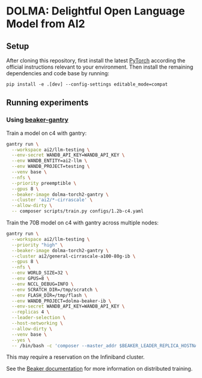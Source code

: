 # DOLMA: Delightful Open Language Model from AI2

## Setup

After cloning this repository, first install the latest [PyTorch](https://pytorch.org) according the official instructions relevant to your environment. Then install the remaining dependencies and code base by running:

```
pip install -e .[dev] --config-settings editable_mode=compat
```

## Running experiments

### Using [beaker-gantry](https://github.com/allenai/beaker-gantry)

Train a model on c4 with gantry:

```bash
gantry run \
  --workspace ai2/llm-testing \
  --env-secret WANDB_API_KEY=WANDB_API_KEY \
  --env WANDB_ENTITY=ai2-llm \
  --env WANDB_PROJECT=testing \
  --venv base \
  --nfs \
  --priority preemptible \
  --gpus 8 \
  --beaker-image dolma-torch2-gantry \
  --cluster 'ai2/*-cirrascale' \
  --allow-dirty \
  -- composer scripts/train.py configs/1.2b-c4.yaml
```

Train the 70B model on c4 with gantry across multiple nodes:

```bash
gantry run \
  --workspace ai2/llm-testing \
  --priority "high" \
  --beaker-image dolma-torch2-gantry \
  --cluster ai2/general-cirrascale-a100-80g-ib \
  --gpus 8 \
  --nfs \
  --env WORLD_SIZE=32 \
  --env GPUS=8 \
  --env NCCL_DEBUG=INFO \
  --env SCRATCH_DIR=/tmp/scratch \
  --env FLASH_DIR=/tmp/flash \
  --env WANDB_PROJECT=dolma-beaker-ib \
  --env-secret WANDB_API_KEY=WANDB_API_KEY \
  --replicas 4 \
  --leader-selection \
  --host-networking \
  --allow-dirty \
  --venv base \
  --yes \
  -- /bin/bash -c 'composer --master_addr $BEAKER_LEADER_REPLICA_HOSTNAME --world_size $WORLD_SIZE --node_rank $BEAKER_REPLICA_RANK -n $GPUS --master_port 1234 scripts/train.py configs/70b-c4.yaml'
```

This may require a reservation on the Infiniband cluster.

See the [Beaker documentation](https://beaker-docs.apps.allenai.org/distributed-training.html) for more information on distributed training.

